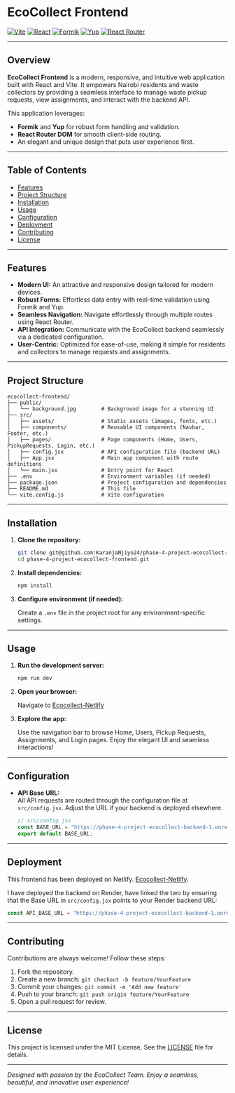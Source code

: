 # EcoCollect Frontend

[![Vite](https://img.shields.io/badge/Vite-4.x-646CFF?logo=vite)](https://vitejs.dev/)
[![React](https://img.shields.io/badge/React-18.x-61DAFB?logo=react)](https://reactjs.org/)
[![Formik](https://img.shields.io/badge/Formik-2.x-FF685D)](https://formik.org/)
[![Yup](https://img.shields.io/badge/Yup-0.32.x-FFC107)](https://github.com/jquense/yup)
[![React Router](https://img.shields.io/badge/React_Router-6.x-CA4245)](https://reactrouter.com/)

---

## Overview

**EcoCollect Frontend** is a modern, responsive, and intuitive web application built with React and Vite. It empowers Nairobi residents and waste collectors by providing a seamless interface to manage waste pickup requests, view assignments, and interact with the backend API.

This application leverages:
- **Formik** and **Yup** for robust form handling and validation.
- **React Router DOM** for smooth client-side routing.
- An elegant and unique design that puts user experience first.

---

## Table of Contents

- [Features](#features)
- [Project Structure](#project-structure)
- [Installation](#installation)
- [Usage](#usage)
- [Configuration](#configuration)
- [Deployment](#deployment)
- [Contributing](#contributing)
- [License](#license)

---

## Features

- **Modern UI:** An attractive and responsive design tailored for modern devices.
- **Robust Forms:** Effortless data entry with real-time validation using Formik and Yup.
- **Seamless Navigation:** Navigate effortlessly through multiple routes using React Router.
- **API Integration:** Communicate with the EcoCollect backend seamlessly via a dedicated configuration.
- **User-Centric:** Optimized for ease-of-use, making it simple for residents and collectors to manage requests and assignments.

---

## Project Structure

```plaintext
ecocollect-frontend/
├── public/
│   └── background.jpg        # Background image for a stunning UI
├── src/
│   ├── assets/               # Static assets (images, fonts, etc.)
│   ├── components/           # Reusable UI components (Navbar, Footer, etc.)
│   ├── pages/                # Page components (Home, Users, PickupRequests, Login, etc.)
│   ├── config.jsx            # API configuration file (backend URL)
│   ├── App.jsx               # Main app component with route definitions
│   └── main.jsx              # Entry point for React
├── .env                      # Environment variables (if needed)
├── package.json              # Project configuration and dependencies
├── README.md                 # This file
└── vite.config.js            # Vite configuration
```

---

## Installation

1. **Clone the repository:**

   ```bash
   git clone git@github.com:KaranjaNjiyo24/phase-4-project-ecocollect-frontend.git
   cd phase-4-project-ecocollect-frontend.git
   ```

2. **Install dependencies:**

   ```bash
   npm install
   ```

3. **Configure environment (if needed):**

   Create a `.env` file in the project root for any environment-specific settings.

---

## Usage

1. **Run the development server:**

   ```bash
   npm run dev
   ```

2. **Open your browser:**

   Navigate to [Ecocollect-Netlify](https://frabjous-malasada-68fd76.netlify.app/)

3. **Explore the app:**

   Use the navigation bar to browse Home, Users, Pickup Requests, Assignments, and Login pages. Enjoy the elegant UI and seamless interactions!

---

## Configuration

- **API Base URL:**  
  All API requests are routed through the configuration file at `src/config.jsx`. Adjust the URL if your backend is deployed elsewhere.

  ```jsx
  // src/config.jsx
  const BASE_URL = "https://phase-4-project-ecocollect-backend-1.onrender.com/";
  export default BASE_URL;
  ```

---

## Deployment

This frontend has been deployed on Netlify. [Ecocollect-Netlify](https://frabjous-malasada-68fd76.netlify.app/).

I have deployed the backend on Render, have linked the two by ensuring that the Base URL in `src/config.jsx` points to your Render backend URL:

```jsx
const API_BASE_URL = "https://phase-4-project-ecocollect-backend-1.onrender.com/";
```

---

## Contributing

Contributions are always welcome! Follow these steps:

1. Fork the repository.
2. Create a new branch: `git checkout -b feature/YourFeature`
3. Commit your changes: `git commit -m 'Add new feature'`
4. Push to your branch: `git push origin feature/YourFeature`
5. Open a pull request for review.

---

## License

This project is licensed under the MIT License. See the [LICENSE](LICENSE) file for details.

---

*Designed with passion by the EcoCollect Team. Enjoy a seamless, beautiful, and innovative user experience!*
